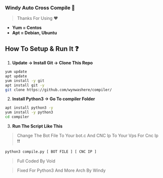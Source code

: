 ### Windy Auto Cross Compile 🚀

> Thanks For Using ❤

-  **Yum = Centos**
-  **Apt = Debian, Ubuntu**

## How To Setup & Run It ❓

1. **Update -> Install Git -> Clone This Repo**
```bash
yum update
apt update
yum install -y git
apt install git -y
git clone https://github.com/wynwashere/compiler/
```


2. **Install Python3 -> Go To compiler Folder**
```bash
apt install python3 -y
yum install -y python3
cd compiler
```

3. **Run The Script Like This**

> Change The Bot File To Your bot.c And CNC Ip To Your Vps For Cnc Ip ❗❗

```bash
python3 compile.py [ BOT FILE ] [ CNC IP ]
```

> Full Coded By Void

> Fixed For Python3 And More Arch By Windy
